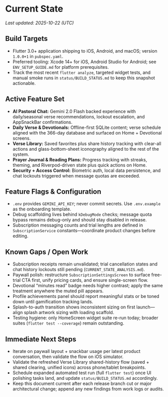 # Current State

_Last updated: 2025-10-22 (UTC)_

## Build Targets
- Flutter 3.0+ application shipping to iOS, Android, and macOS; version `1.0.0+1` in `pubspec.yaml`.
- Preferred tooling: Xcode 14+ for iOS, Android Studio for Android; see `ENV_SETUP_GUIDE.md` for platform prerequisites.
- Track the most recent `flutter analyze`, targeted widget tests, and manual smoke runs in `status/BUILD_STATUS.md` to keep this snapshot actionable.

## Active Feature Set
- **AI Pastoral Chat:** Gemini 2.0 Flash backed experience with daily/seasonal verse recommendations, lockout escalation, and AppSnackBar confirmations.
- **Daily Verse & Devotionals:** Offline-first SQLite content; verse schedule aligned with the 366-day database and surfaced on Home + Devotional screens.
- **Verse Library:** Saved favorites plus share history tracking with clear-all actions and glass-bottom-sheet iconography aligned to the rest of the system.
- **Prayer Journal & Reading Plans:** Progress tracking with streaks, theming, and Riverpod-driven state plus quick actions on Home.
- **Security + Access Control:** Biometric auth, local data persistence, and chat lockouts triggered when message quotas are exceeded.

## Feature Flags & Configuration
- `.env` provides `GEMINI_API_KEY`; never commit secrets. Use `.env.example` as the onboarding template.
- Debug scaffolding lives behind `kDebugMode` checks; message quota bypass remains debug-only and should stay disabled in release.
- Subscription messaging counts and trial lengths are defined in `SubscriptionService` constants—coordinate product changes before editing.

## Known Gaps / Open Work
- Subscription receipts remain unvalidated; trial cancellation states and chat history lockouts still pending (`CURRENT_STATE_ANALYSIS.md`).
- Paywall polish: restructure `SubscriptionSettingsScreen` to surface free-trial CTA first, unify pricing cards, and ensure single-screen flow.
- Devotional “minutes read” badge needs higher contrast; apply the same treatment anywhere the muted pill appears.
- Profile achievements panel should report meaningful stats or be toned down until gamification tracking lands.
- Splash-to-auth transition shows inconsistent sizing on first launch—align splash artwork sizing with loading scaffold.
- Testing hygiene: only HomeScreen widget suite re-run today; broader suites (`flutter test --coverage`) remain outstanding.

## Immediate Next Steps
- Iterate on paywall layout + snackbar usage per latest product conversation, then validate the flow on iOS simulator.
- Validate the refreshed Verse Library shared-history flow (saved + shared clearing, unified icons) across phone/tablet breakpoints.
- Schedule expanded automated test run (full `flutter test`) once UI polishing tasks land, and update `status/BUILD_STATUS.md` accordingly.
- Keep this document current after each release branch cut or major architectural change; append any new findings from work logs or audits.
